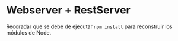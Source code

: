 # Webserver + RestServer

Recoradar que se debe de ejecutar `npm install` para reconstruir los módulos de Node.
